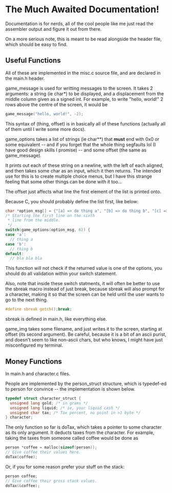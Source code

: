 # The Much Awaited Documentation!
Documentation is for nerds, all of the cool people like me just read the assembler output and figure it out from there.

On a more serious note, this is meant to be read alongside the header file, which should be easy to find.

## Useful Functions
All of these are implemented in the misc.c source file, and are declared in the main.h header.


game\_message is used for writting messages to the screen. It takes 2 arguments: a string (ie char\*) to be displayed, and a displacement from the middle column given as a signed int. For example, to write "hello, world!" 2 rows above the centre of the screen, it would be
``` c
game_message("hello, world!", -2);
```
This syntax of (thing, offset) is in basically all of these functions (actually all of them until I write some more docs).


game\_options takes a list of strings (ie char\*\*) that **must** end with 0x0 or some equivalent -- and if you forget that the whole thing segfaults lol (I have good design skills I promise) -- and some offset (the same as game\_message).

It prints out each of these string on a newline, with the left of each aligned, and then takes some char as an input, which it then returns. The intended use for this is to create multiple choice menus, but I have this strange feeling that some other things can be done with it too...

The offset just affects what line the first element of the list is printed onto.

Because C, you should probably define the list first, like below:
``` c
char *option_msg[] = {"[a] => do thing a", "[b] => do thing b", "[c] => you get the idea", 0x0}
/* Starting the first line on the sixth
 * line from the middle.
 */
switch(game_options(option_msg, 6)) {
case 'a':
  // thing a
case 'b':
  // thing b
default:
  // bla bla bla
```
This function will not check if the returned value is one of the options, you should do all validation within your switch statement.

Also, note that inside these switch statments, it will often be better to use the sbreak macro instead of just break, because sbreak will also prompt for a character, making it so that the screen can be held until the user wants to go to the next thing.
``` c
#define sbreak getch();break;
```
sbreak is defined in main.h, like everything else.

game\_img takes some filename, and just writes it to the screen, starting at offset (its second argument). Be careful, because it is a bit of an ascii purist, and doesn't seem to like non-ascii chars, but who knows, I might have just misconfigured my terminal.

## Money Functions
In main.h and character.c files.

People are implemented by the person_struct structure, which is typedef-ed to person for convince -- the implementation is shown below.
``` c
typedef struct character_struct {
  unsigned long gold; /* in grams */
  unsigned long liquid; /* ie, your liquid cash */
  unsigned char tax; /* Tax percent, no point in >1 byte */
} character;
```

The only function so far is doTax, which takes a pointer to some character as its only argument. It deducts taxes from the character. For example, taking the taxes from someone called coffee would be done as
``` c
person *coffee = malloc(sizeof(person));
// Give coffee their values here.
doTax(coffee);
```
Or, if you for some reason prefer your stuff on the stack:
``` c
person coffee;
// Give coffee their gross stack values.
doTax(&coffee);
```
